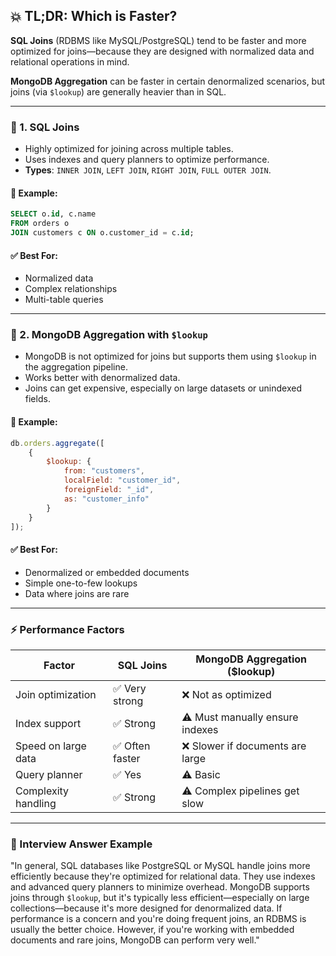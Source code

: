 ## 💥 TL;DR: Which is Faster?

**SQL Joins** (RDBMS like MySQL/PostgreSQL) tend to be faster and more optimized for joins—because they are designed with normalized data and relational operations in mind.

**MongoDB Aggregation** can be faster in certain denormalized scenarios, but joins (via `$lookup`) are generally heavier than in SQL.

---

### 🧩 1. SQL Joins

- Highly optimized for joining across multiple tables.
- Uses indexes and query planners to optimize performance.
- **Types**: `INNER JOIN`, `LEFT JOIN`, `RIGHT JOIN`, `FULL OUTER JOIN`.

#### 📌 Example:

```sql
SELECT o.id, c.name
FROM orders o
JOIN customers c ON o.customer_id = c.id;
```

#### ✅ Best For:

- Normalized data
- Complex relationships
- Multi-table queries

---

### 🔄 2. MongoDB Aggregation with `$lookup`

- MongoDB is not optimized for joins but supports them using `$lookup` in the aggregation pipeline.
- Works better with denormalized data.
- Joins can get expensive, especially on large datasets or unindexed fields.

#### 📌 Example:

```javascript
db.orders.aggregate([
    {
        $lookup: {
            from: "customers",
            localField: "customer_id",
            foreignField: "_id",
            as: "customer_info"
        }
    }
]);
```

#### ✅ Best For:

- Denormalized or embedded documents
- Simple one-to-few lookups
- Data where joins are rare

---

### ⚡ Performance Factors

| **Factor**            | **SQL Joins**         | **MongoDB Aggregation ($lookup)** |
|------------------------|-----------------------|------------------------------------|
| Join optimization      | ✅ Very strong        | ❌ Not as optimized               |
| Index support          | ✅ Strong            | ⚠️ Must manually ensure indexes   |
| Speed on large data    | ✅ Often faster      | ❌ Slower if documents are large   |
| Query planner          | ✅ Yes              | ⚠️ Basic                          |
| Complexity handling    | ✅ Strong           | ⚠️ Complex pipelines get slow     |

---

### 🧠 Interview Answer Example

"In general, SQL databases like PostgreSQL or MySQL handle joins more efficiently because they're optimized for relational data. They use indexes and advanced query planners to minimize overhead. MongoDB supports joins through `$lookup`, but it's typically less efficient—especially on large collections—because it's more designed for denormalized data. If performance is a concern and you're doing frequent joins, an RDBMS is usually the better choice. However, if you're working with embedded documents and rare joins, MongoDB can perform very well."

